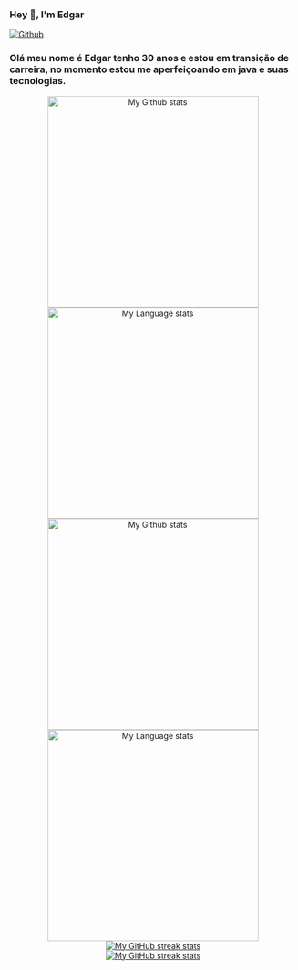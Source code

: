 ### Hey 👋, I'm Edgar

[![Github](https://img.shields.io/github/followers/zyphyxx?label=Follow&style=social)](https://github.com/zyphyxx)

### Olá meu nome é Edgar tenho 30 anos e estou em transição de carreira, no momento estou me aperfeiçoando em java e suas tecnologias. 

<!-- GRS (Light Mode) -->
<div align="center"> 
  <a href="https://github.com/zyphyxx#gh-light-mode-only">
    <img
      src="https://github-readme-stats-steel-omega.vercel.app/api?username=zyphyxx&show_icons=true&include_all_commits=true&hide_border=true&number_format=long&rank_icon=percentile&show=reviews,discussions_started,discussions_answered,prs_merged,prs_merged_percentage#gh-light-mode-only"
      alt="My Github stats"
      height="370"
    />
  </a>
  <a href="https://github.com/zyphyxx#gh-light-mode-only">
    <img
      src="https://github-readme-stats-steel-omega.vercel.app/api/top-langs/?username=zyphyxx&layout=pie&hide_border=true&langs_count=10#gh-light-mode-only"
      alt="My Language stats"
      height="370"
    />
  </a>
</div>

<!-- GRS (Dark Mode) -->
<div align="center"> 
  <a href="https://github.com/zyphyxx#gh-dark-mode-only">
    <img
      src="https://github-readme-stats-steel-omega.vercel.app/api?username=zyphyxx&show_icons=true&include_all_commits=true&icon_color=2d77dc&title_color=2d77dc&text_color=ffffff&bg_color=0d1117&hide_border=true&number_format=long&rank_icon=percentile&show=reviews,discussions_started,discussions_answered,prs_merged,prs_merged_percentage#gh-dark-mode-only"
      alt="My Github stats"
      height="370"
    />
  </a>
  <a href="https://github.com/zyphyxx#gh-dark-mode-only">
    <img
      src="https://github-readme-stats-steel-omega.vercel.app/api/top-langs/?username=zyphyxx&layout=pie&icon_color=2d77dc&title_color=2d77dc&text_color=ffffff&bg_color=0d1117&hide_border=true&langs_count=10#gh-dark-mode-only"
      alt="My Language stats"
      height="370"
    />
  </a>
</div>

<!-- Streal stats (Light mode) -->
<div align="center">
  <a href="https://github.com/zyphyxx#gh-light-mode-only">
    <img
       src="https://github-readme-streak-stats-phi-opal.vercel.app/?user=zyphyxx&locale=en&type=svg&hide_border=true&fire=2d77dc&ring=2d77dc&currStreakLabel=000000"
       alt="My GitHub streak stats"
     />
  </a>
</div>


<!-- Streal stats (Dark mode) -->
<div align="center">
  <a href="https://github.com/zyphyxx#gh-dark-mode-only">
    <img
       src="https://github-readme-streak-stats-phi-opal.vercel.app/?user=zyphyxx&background=0d1117&currStreakNum=ffffff&sideNums=ffffff&currStreakLabel=ffffff&sideLabels=ffffff&dates=ffffff&fire=2d77dc&ring=2d77dc&locale=en&type=svg&hide_border=true"
       alt="My GitHub streak stats"
     />
  </a>
</div>
